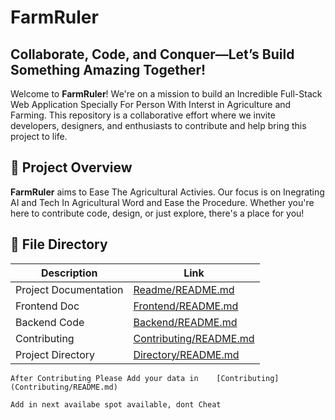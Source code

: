 # FarmRuler

## Collaborate, Code, and Conquer—Let’s Build Something Amazing Together!

Welcome to **FarmRuler**! We're on a mission to build an Incredible Full-Stack Web Application Specially For Person With Interst in Agriculture and Farming. 
This repository is a collaborative effort where we invite developers, designers, and enthusiasts to contribute and help bring this project to life.

## 🚀 Project Overview

**FarmRuler** aims to Ease The Agricultural Activies. 
Our focus is on Inegrating AI and Tech In Agricultural Word and Ease the Procedure. 
Whether you're here to contribute code, design, or just explore, there's a place for you!


## 📂 File Directory

| Description | Link |
|-------------|------|
| Project Documentation | [Readme/README.md](Readme/README.md) |
| Frontend Doc | [Frontend/README.md](Frontend/README.md) |
| Backend Code | [Backend/README.md](Backend/README.md) |
| Contributing | [Contributing/README.md](Contributing/README.md) |
| Project Directory | [Directory/README.md](Directory/README.md) |

```
After Contributing Please Add your data in    [Contributing](Contributing/README.md)

Add in next availabe spot available, dont Cheat 
```